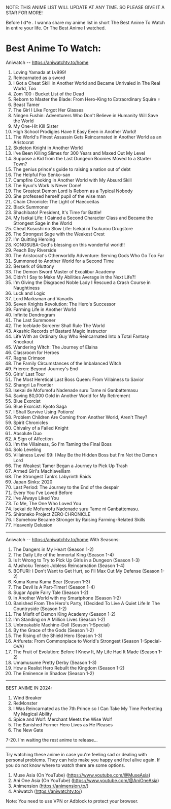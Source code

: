 NOTE: THIS ANIME LIST WILL UPDATE AT ANY TIME. SO PLEASE GIVE IT A STAR FOR MORE!

Before I d*e . 
I wanna share my anime list in short The Best Anime To Watch in entire your life. Or The Best Anime I watched. 
# Best Anime To Watch: 

Aniwatch -- https://aniwatchtv.to/home
1. Loving Yamada at Lv999!
2. Reincarnated as a sword
3. I Got a Cheat Skill in Another World and Became Unrivaled in The Real World, Too
4. Zom 100 : Bucket List of the Dead
5. Reborn to Master the Blade: From Hero-King to Extraordinary Squire ♀
6. Beast Tamer
7. The Girl I Like Forgot Her Glasses
8. Ningen Fushin: Adventurers Who Don't Believe in Humanity Will Save the World
9. My One-Hit Kill Sister
10. High School Prodigies Have It Easy Even in Another World!
11. The World's Finest Assassin Gets Reincarnated in Another World as an Aristocrat
12. Skeleton Knight in Another World
13. I've Been Killing Slimes for 300 Years and Maxed Out My Level
14. Suppose a Kid from the Last Dungeon Boonies Moved to a Starter Town?
15. The genius prince's guide to raising a nation out of debt
16. The Helpful Fox Senko-san
17. Campfire Cooking in Another World with My Absurd Skill
18. The Ryuo's Work Is Never Done!
19. The Greatest Demon Lord Is Reborn as a Typical Nobody
20. She professed herself pupil of the wise man
21. Chain Chronicle: The Light of Haecceitas
22. Black Summoner
23. Shachibato! President, It's Time for Battle!
24. My Isekai Life: I Gained a Second Character Class and Became the Strongest Sage in the World
25. Cheat Kusushi no Slow Life: Isekai ni Tsukurou Drugstore
26. The Strongest Sage with the Weakest Crest
27. I’m Quitting Heroing
28. KONOSUBA-God's blessing on this wonderful world!!
29. Peach Boy Riverside
30. The Aristocrat's Otherworldly Adventure: Serving Gods Who Go Too Far
31. Summoned to Another World for a Second Time
32. Berserk of Gluttony
33. The Demon Sword Master of Excalibur Academy
34. Didn't I Say to Make My Abilities Average in the Next Life?!
35. I'm Giving the Disgraced Noble Lady I Rescued a Crash Course in Naughtiness
36. Luck and Logic
37. Lord Marksman and Vanadis
38. Seven Knights Revolution: The Hero's Successor
39. Farming Life in Another World
40. Infinite Dendrogram
41. The Last Summoner
42. The Iceblade Sorcerer Shall Rule The World
43. Akashic Records of Bastard Magic Instructor
44. Life With an Ordinary Guy Who Reincarnated Into a Total Fantasy Knockout
45. Wandering Witch: The Journey of Elaina
46. Classroom for Heroes
47. Ragna Crimson
48. The Family Circumstances of the Imbalanced Witch
49. Frieren: Beyond Journey's End 
50. Girls' Last Tour
51. The Most Heretical Last Boss Queen: From Villainess to Savior 
52. Shangri La Frontier
53. Isekai de Mofumofu Nadenade suru Tame ni Ganbattemasu
54. Saving 80,000 Gold in Another World for My Retirement
55. Blue Exorcist
56. Blue Exorcist: Kyoto Saga
57. I Shall Survive Using Potions!
58. Problem Children Are Coming from Another World, Aren't They?
59. Spirit Chronicles
60. Chivalry of a Failed Knight
61. Absolute Duo
62. A Sign of Affection
63. I'm the Villainess, So I'm Taming the Final Boss
64. Solo Leveling
65. Villainess Level 99: I May Be the Hidden Boss but I'm Not the Demon Lord
66. The Weakest Tamer Began a Journey to Pick Up Trash
67. Armed Girl's Machiavellism
68. The Strongest Tank’s Labyrinth Raids
69. Japan Sinks: 2020
70. Last Period: The Journey to the End of the despair
71. Every You I've Loved Before
72. I've Always Liked You
73. To Me, The One Who Loved You
74. Isekai de Mofumofu Nadenade suru Tame ni Ganbattemasu.
75. Shironeko Project ZERO CHRONICLE
76. I Somehow Became Stronger by Raising Farming-Related Skills
77. Heavenly Delusion

----------------------------------------------------
Aniwatch -- https://aniwatchtv.to/home
With Seasons: 
1. The Dangers in My Heart (Season 1-2)
2. The Daily Life of the Immortal King (Season 1-4)
3. Is It Wrong to Try to Pick Up Girls in a Dungeon (Season 1-3)
4. Mushoku Tensei: Jobless Reincarnation (Season 1-4)
5. BOFURI: I Don't Want to Get Hurt, so I'll Max Out My Defense (Season 1-2)
6. Kuma Kuma Kuma Bear (Season 1-3)
7. The Devil Is A Part-Timer! (Season 1-4)
8. Sugar Apple Fairy Tale (Season 1-2)
9. In Another World with my Smartphone (Season 1-2)
10. Banished From The Hero's Party, I Decided To Live A Quiet Life In The Countryside (Season 1-2)
11. The Misfit of Demon King Academy (Season 1-2)
12. I'm Standing on A Million Lives (Season 1-2)
13. Unbreakable Machine-Doll (Season 1-Special)
14. By the Grace of the Gods (Season 1-2)
15. The Rising of the Shield Hero (Season 1-3)
16. Arifureta: From Commonplace to World's Strongest (Season 1-Special-OVA)
17. The Fruit of Evolution: Before I Knew It, My Life Had It Made (Season 1-2)
18. Umamusume Pretty Derby (Season 1-3)
19. How a Realist Hero Rebuilt the Kingdom (Season 1-2)
20. The Eminence in Shadow (Season 1-2)
----------------------------------------------------

BEST ANIME IN 2024:
1. Wind Breaker
2. Re:Monster
3. I Was Reincarnated as the 7th Prince so I Can Take My Time Perfecting My Magical Ability
4. Spice and Wolf: Merchant Meets the Wise Wolf
5. The Banished Former Hero Lives as He Pleases
6. The New Gate

7-20. I'm waiting the rest anime to release...


---
Try watching these anime in case you're feeling sad or dealing with personal problems. They can help make you happy and feel alive again.
If you do not know where to watch there are some options.
1. Muse Asia (On YouTube) (https://www.youtube.com/@MuseAsia)
2. Ani One Asia (On YouTube) (https://www.youtube.com/@AniOneAsia)
3. Animension (https://animension.to/)
4. Aniwatch (https://aniwatchtv.to/)

Note: You need to use VPN or Adblock to protect your browser.